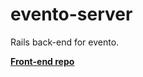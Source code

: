 # evento-server

Rails back-end for evento.

[**Front-end repo**](https://github.com/JaakkoLipsanen/evento-web)
